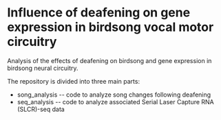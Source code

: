 # Influence of deafening on gene expression in birdsong vocal motor circuitry
Analysis of the effects of deafening on birdsong and gene expression in birdsong neural circuitry. 

The repository is divided into three main parts:
* song_analysis -- code to analyze song changes following deafening
* seq_analysis -- code to analyze associated Serial Laser Capture RNA (SLCR)-seq data



